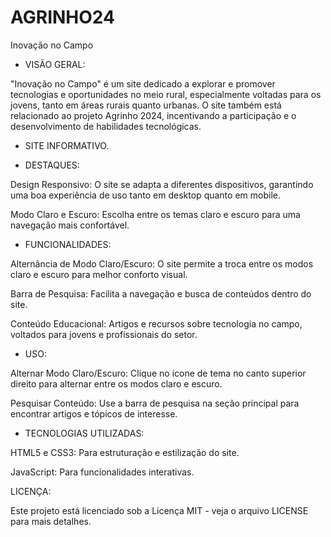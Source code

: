 # AGRINHO24
Inovação no Campo
 
 - VISÃO GERAL:

"Inovação no Campo" é um site dedicado a explorar e promover tecnologias e oportunidades no meio rural, especialmente voltadas para os jovens, tanto em áreas rurais quanto urbanas. O site também está relacionado ao projeto Agrinho 2024, incentivando a participação e o desenvolvimento de habilidades tecnológicas.

- SITE INFORMATIVO.

- DESTAQUES:

Design Responsivo: O site se adapta a diferentes dispositivos, garantindo uma boa experiência de uso tanto em desktop quanto em mobile.

Modo Claro e Escuro: Escolha entre os temas claro e escuro para uma navegação mais confortável.

- FUNCIONALIDADES:

Alternância de Modo Claro/Escuro: O site permite a troca entre os modos claro e escuro para melhor conforto visual.

Barra de Pesquisa: Facilita a navegação e busca de conteúdos dentro do site.

Conteúdo Educacional: Artigos e recursos sobre tecnologia no campo, voltados para jovens e profissionais do setor.

- USO:

Alternar Modo Claro/Escuro: Clique no ícone de tema no canto superior direito para alternar entre os modos claro e escuro.

Pesquisar Conteúdo: Use a barra de pesquisa na seção principal para encontrar artigos e tópicos de interesse.

- TECNOLOGIAS UTILIZADAS:

HTML5 e CSS3: Para estruturação e estilização do site.

JavaScript: Para funcionalidades interativas.

LICENÇA:

Este projeto está licenciado sob a Licença MIT - veja o arquivo LICENSE para mais detalhes.
